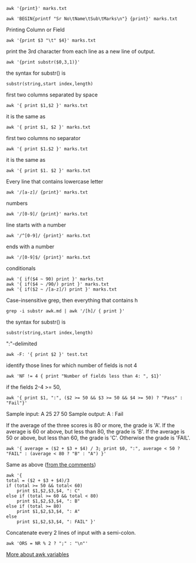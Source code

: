 ```
awk '{print}' marks.txt
```

```
awk 'BEGIN{printf "Sr No\tName\tSub\tMarks\n"} {print}' marks.txt
```

Printing Column or Field
```
awk '{print $3 "\t" $4}' marks.txt
```

print the 3rd character from each line as a new line of output.
```
awk '{print substr($0,3,1)}'
````
the syntax for substr() is
```
substr(string,start index,length)
```

first two columns separated by space
```
awk '{ print $1,$2 }' marks.txt
```
it is the same as
```
awk '{ print $1, $2 }' marks.txt
```

first two columns no separator
```
awk '{ print $1.$2 }' marks.txt
```

it is the same as
```
awk '{ print $1. $2 }' marks.txt
```

Every line that contains lowercase letter
```
awk '/[a-z]/ {print}' marks.txt
```

numbers
```
awk '/[0-9]/ {print}' marks.txt
```

line starts with a number
```
awk '/^[0-9]/ {print}' marks.txt
```

ends with a number
```
awk '/[0-9]$/ {print}' marks.txt
```

conditionals
```
awk '{ if($4 ~ 90) print }' marks.txt
awk '{ if($4 ~ /90/) print }' marks.txt
awk '{ if($2 ~ /[a-z]/) print }' marks.txt
```

Case-insensitive grep, then everything that contains h
```
grep -i substr awk.md | awk '/[h]/ { print }'
```
the syntax for substr() is
```
substr(string,start index,length)
```

":"-delimited
```
awk -F: '{ print $2 }' test.txt
```

identify those lines for which number of fields is not 4
```
awk 'NF != 4 { print "Number of fields less than 4: ", $1}'
```

if the fields 2-4 >= 50,
```
awk '{ print $1, ":", ($2 >= 50 && $3 >= 50 && $4 >= 50) ? "Pass" : "Fail"}'
```
Sample input: A 25 27 50
Sample output: A : Fail

If the average of the three scores is 80 or more, the grade is 'A'. If the average is 60 or above, but less than 80, the grade is 'B'. If the average is 50 or above, but less than 60, the grade is 'C'. Otherwise the grade is 'FAIL'.
```
awk '{ average = ($2 + $3 + $4) / 3; print $0, ":", average < 50 ? "FAIL" : (average < 80 ? "B" : "A") }'
```

Same as above ([from the comments](https://www.hackerrank.com/challenges/awk-3/forum/comments/125380))
```
awk '{
total = ($2 + $3 + $4)/3
if (total >= 50 && total< 60)
    print $1,$2,$3,$4, ": C"
else if (total >= 60 && total < 80)
    print $1,$2,$3,$4, ": B"
else if (total >= 80)
    print $1,$2,$3,$4, ": A"
else
    print $1,$2,$3,$4, ": FAIL" }'
```

Concatenate every 2 lines of input with a semi-colon.
```
awk 'ORS = NR % 2 ? ";" : "\n"'
```
[More about awk variables](https://www.thegeekstuff.com/2010/01/8-powerful-awk-built-in-variables-fs-ofs-rs-ors-nr-nf-filename-fnr/)
